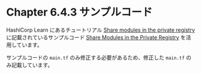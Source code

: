 # Chapter 6.4.3 サンプルコード

HashiCorp Learn にあるチュートリアル [Share modules in the private registry](https://developer.hashicorp.com/terraform/tutorials/modules/module-private-registry-share) に記載されているサンプルコード [Share Modules in the Private Registry](https://github.com/hashicorp/learn-private-module-aws-s3-webapp) を活用しています。

サンプルコードの `main.tf` のみ修正する必要があるため、修正した `main.tf` のみ記載しています。